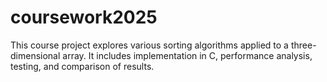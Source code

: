 # coursework2025
This course project explores various sorting algorithms applied to a three-dimensional array.   It includes implementation in C, performance analysis, testing, and comparison of results.
